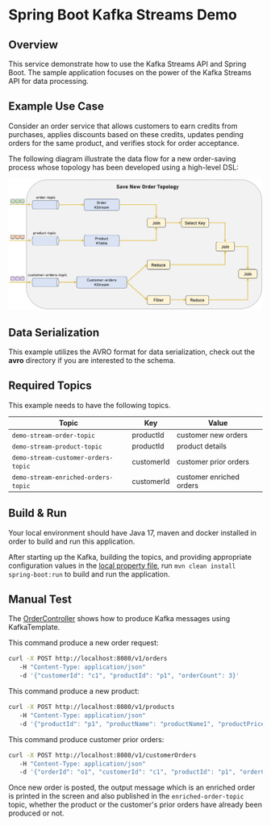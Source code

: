 # Spring Boot Kafka Streams Demo

## Overview

This service demonstrate how to use the Kafka Streams API and Spring Boot. The sample application focuses on the power of the
Kafka Streams API for data processing.

## Example Use Case

Consider an order service that allows customers to earn credits from purchases, applies discounts based on these
credits, updates pending orders for the same product, and verifies stock for order acceptance.

The following diagram illustrate the data flow for a new order-saving process whose topology has been developed using a
high-level DSL:

![collector-notifier-architecture.jpg](./img/Save-new-order-topology.jpg#center)

## Data Serialization

This example utilizes the AVRO format for data serialization, check out the **avro** directory if you are interested to
the schema.

## Required Topics

This example needs to have the following topics. 

| Topic                                   | Key        | Value                    |
|-----------------------------------------|------------|--------------------------|
| ```demo-stream-order-topic```           | productId  | customer new orders      |
| ```demo-stream-product-topic```         | productId  | product details          |
| ```demo-stream-customer-orders-topic``` | customerId | customer prior orders    |
| ```demo-stream-enriched-orders-topic``` | customerId | customer enriched orders |

## Build & Run

Your local environment should have Java 17, maven and docker installed in order to build and run this application.

After starting up the Kafka, building the topics, and providing appropriate configuration values in the [local property file](./src/main/resources/application-local.properties), run ```mvn clean install spring-boot:run``` to build and run the application.

## Manual Test

The [OrderController](./src/main/java/space/zeinab/demo/orderService/controllers/OrderController.java) shows how to
produce Kafka messages using KafkaTemplate.

This command produce a new order request:

```bash
curl -X POST http://localhost:8080/v1/orders 
   -H "Content-Type: application/json"
   -d '{"customerId": "c1", "productId": "p1", "orderCount": 3}'
```

This command produce a new product:

```bash
curl -X POST http://localhost:8080/v1/products 
   -H "Content-Type: application/json"
   -d '{"productId": "p1", "productName": "productName1", "productPrice": 50, "stockCount": 10}'
```

This command produce customer prior orders:

```bash
curl -X POST http://localhost:8080/v1/customerOrders 
   -H "Content-Type: application/json"
   -d '{"orderId": "o1", "customerId": "c1", "productId": "p1", "orderCount": 3, "loyaltyPoints": 2, "shipDate": "2024-12-8"}'
```

Once new order is posted, the output message which is an enriched order is printed in the screen and also published in the ```enriched-order-topic```
topic, whether the product or the customer's prior orders have already been produced or not.
